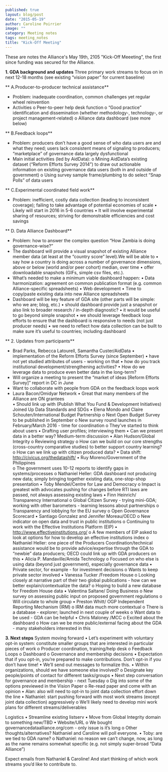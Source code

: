 ```yaml
---
published: true
layout: blog/post
date: "2015-05-19"
author: Caroline Poirrier
image: ""
category: Meeting notes
tags: meeting_notes
title: "Kick-Off Meeting"
---
```


These are notes the Alliance's May 19th, 2105 "Kick-Off Meeeting", the first since funding was secured for the Alliance. 


**1. GDA background and updates**
Three primary work streams to focus on in next 12-18 months (see existing “vision paper” for current baseline)

**   A.Producer-to-producer technical assistance**
- Problem: inadequate coordination, common challenges yet regular wheel reinvention
- Activities
  o Peer-to-peer help desk function
  o “Good practice” identification and dissemination (whether methodology-, technology-, or project management-related) 
  o Alliance data dashboard (see more below)

**   B.Feedback loops**
- Problem: producers don’t have a good sense of who data users are and what they need; users lack consistent means of signaling to producers; “marketplace” of governance data largely dysfunctional
- Main initial activities (led by AidData):
  o Mining AidData’s existing dataset (“Reform Efforts Survey 2014”) to draw out actionable information on existing governance data users (both in and outside of government)
  o Using survey sample frame/plumbing to do select “Snap Polls” of data users 

**   C.Experimental coordinated field work**
- Problem: inefficient, costly data collection (leading to inconsistent coverage); failing to take advantage of potential economies of scale
  • Likely will start in 2016 in 5-6 countries
  • It will involve experimental sharing of resources; striving for demonstrable efficiencies and cost savings

**   D. Data Alliance Dashboard**
- Problem: how to answer the complex question “How Zambia is doing governance-wise?” 
- The dashboard will provide a visual snapshot of existing Alliance member data (at least at the “country score” level).We will be able to 
  • say how a country is doing across a number of governance dimensions, above or below (world and/or peer 		cohort) median, over time 
  • offer downloadable snapshots (GIFs, simple csv files, etc.). 
- What’s needed to make a minimum viable dashboard happen:
  • Data harmonization: agreement on common publication format (e.g. common Alliance-specific spreadsheets)
  • Web development
  • Time to copy/paste existing data into new Alliance spreadsheets
- Dashboard will be key feature of GDA site (other parts will be simple: who we are; blog, etc.)
  • should dashboard provide just a snapshot or also link to broader research / in-depth diagnostic?
  • it would be useful to go beyond simple snapshot
  • we  should leverage feedback loop efforts to ensure that the dashboard is responsive to needs  (not just producer needs) 
  • we need to reflect how data collection can be built to make sure it’s useful to countries; including dashboard

**   2. Updates from participants**
- Brad Parks, Rebecca Latourell, Samantha Custer/AidData 
  • implementation of the Reform Efforts Survey (since September)
  • have not yet studied attributes of users - working on that
  • how do you track institutional development/strengthening activities?
  • How do we leverage data to produce even better data in the long-term?
- Will organize a meeting to present the “market of ideas [Reform Efforts Survey]” report in DC in June
- Want to collaborate with people from GDA on the feedback loops work
- Laura Bacon/Omidyar Network
  • Great that many members of the Alliance are ON grantees  
  • Should link up with (Publish What You Fund & Development Initiatives) Joined Up Data Standards and SDGs
•	Elena Mondo and Claire Schouten/International Budget Partnership
o	Next Open Budget Survey to be published in September
o	New survey round launches in February/March 2016 - time for coordination 
o	They’ve started to think about users
•	Drafting user profiles; interviewing them
•	Can we present data in a better way? Medium-term discussion
•	Alan Hudson/Global Integrity 
o	Reviewing strategy
o	How can we build on our core strengths (cross-country comparative studies) to better support country learning?
o	How can we link up with citizen produced data? 
•	Data shift: http://civicus.org/thedatashift/ 
•	Ruy Moreno/Government of the Philippines  
o	The government uses 10-12 reports to identify gaps in systems/processes
o	Nathaniel Heller: GDA dashboard not producing new data; simply bringing together existing data, one-stop-shop presentation
•	Toby Mendel/Centre for Law and Democracy
o	Impact is greatest with advocates pushing for changes before RTI laws are passed, not always assessing existing laws
•	Finn Heinrich/ Transparency International
o	Global Citizen Survey - trying mini-GDA; working with other barometers - learning lessons about partnerships
o	Transparency and lobbying for the EU survey
o	Open Governance Scorecard
•	Santiago Gonzalez and Jennifer Moreau/OECD
o	New indicator on open data and trust in public institutions
o	Continuing to work with the Effective Institutions Platform (EIP)
•	http://www.effectiveinstitutions.org/ 
o	A few members of EIP asked to look at options for how to develop an effective institutions index 
o	Nathaniel Heller: one piece of the Producers Coordination/technical assistance would be to provide advice/expertise through the GDA to “newbie” data producers; OECD could link up with GDA producers on this
•	Alicia P. Mandaville/Amida Technology
o	Focused on who else is using data (beyond just government), especially governance data 
•	Private sector, for example - for investment decisions
o	Wants to keep private sector involved 
•	Vanessa Tucker /Freedom House
o	Looking closely at narrative part of their two global publications - how can we better explain/contextualize the data?
o	Hoping to build a new database for Freedom House data
•	Valentina Saltane/ Doing Business
o	New survey on assessing public input on proposed government regulations
o	Will circulate to whole group
•	Preston Whitt/ OGP Independent Reporting Mechanism (IRM)
o	IRM data much more contextual
o	There is a database - explorer; launched in next couple of weeks
o	Want data to be used - GDA can be helpful 
•	Chris Maloney /MCC
o	Excited about the dashboard 
o	How can we be more public/external facing about the GDA - many stakeholders interested in this

**3. Next steps**
System moving forward
•	Let’s experiment with voluntary opt-in system: constitute smaller groups that are interested in particular pieces of work
o	Producer coordination, training/help desk
o	Feedback Loops
o	Dashboard
o	Governance and membership decisions 
•	Expectation that if you opt-in, you’re prepared to make contributions. Don’t opt-in if you don’t have time!
•	We’ll send out messages to formalize this. 
•	Within organizations, should we have someone else involved?
o	Designate key people/points of contact for different tasks/groups
•	Next step conversation for governance and membership - next Tuesday 
o	Dig into some of the options previewed in the Vision Paper
o	Re-read paper and come with an opinion
•	Alan: also will need to opt-in to joint data collection effort down the line
•	Nathaniel: start pushing forward with most work streams (except joint data collection) aggressively 
o	We’ll likely need to develop mini work plans for different streams/deliverables

Logistics
•	Streamline existing listserv
•	Move from Global Integrity domain to something new/TBD 
•	Website/URL 
o	We bought governancedataalliance.org/com - only issue is it’s long
o	Other thoughts/alternatives? Nathaniel and Caroline will poll everyone.
•	Toby: are we tied to GDA name?
o	Nathaniel: no reason we can’t change, now, as long as the name remains somewhat specific (e.g. not simply super-broad “Data Alliance”)

Expect emails from Nathaniel & Caroline! And start thinking of which work streams you’d like to contribute to.


